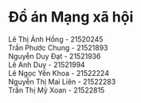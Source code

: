 # Đồ án Mạng xã hội

Lê Thị Ánh Hồng 	- 	21520245<br>
Trần Phước Chung	- 	21521893<br>
Nguyễn Duy Đạt 	- 	21521936<br>
Lê Anh Duy 		- 	21521994<br>
Lê Ngọc Yến Khoa 	-      	21522224<br>
Nguyễn Thị Mai Liên 	- 	21522283<br>
Trần Thị Mỹ Xoan      - 	21522815

